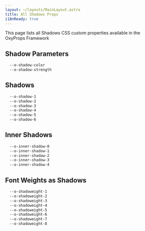 ```yaml
---
layout: ~/layouts/MainLayout.astro
title: All Shadows Props
i18nReady: true
---
```


This page lists all Shadows CSS custom properties available in the OxyProps Framework

## Shadow Parameters

```css
  --o-shadow-color
  --o-shadow-strength
  ```

## Shadows

```css
  --o-shadow-1
  --o-shadow-2
  --o-shadow-3
  --o-shadow-4
  --o-shadow-5
  --o-shadow-6
  ```

## Inner Shadows

```css
  --o-inner-shadow-0
  --o-inner-shadow-1
  --o-inner-shadow-2
  --o-inner-shadow-3
  --o-inner-shadow-4
```

## Font Weights as Shadows

```css
  --o-shadoweight-1
  --o-shadoweight-2
  --o-shadoweight-3
  --o-shadoweight-4
  --o-shadoweight-5
  --o-shadoweight-6
  --o-shadoweight-7
  --o-shadoweight-8
```
